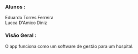 ### Alunos :  
Eduardo Torres Ferreira  
Lucca D'Amico Diniz  

### Visão Geral :  
O app funciona como um software de gestão para um hospital.
